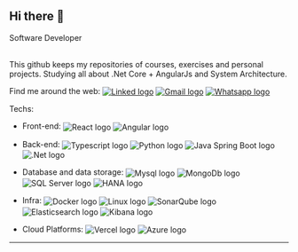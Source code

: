 <h2>Hi there 👋</h2>
Software Developer<br><br>

This github keeps my repositories of courses, exercises and personal projects. Studying all about .Net Core + AngularJs and System Architecture.<br>

Find me around the web:
<a href="https://www.linkedin.com/in/higordedeusmatos/"><img align="center" alt="Linked logo" src="https://img.shields.io/badge/LinkedIn-0077B5?style=for-the-badge&logo=linkedin&logoColor=white"></a>
<a href="mailto:higordeus22@gmail.com?subject=[GitHub]" target="_blank"><img align="center" alt="Gmail logo" src="https://img.shields.io/badge/Gmail-D14836?style=for-the-badge&logo=gmail&logoColor=white"></a>
<a href="https://wa.link/o3bvq9" target="_blank"><img align="center" alt="Whatsapp logo" src="https://img.shields.io/badge/WhatsApp-25D366?style=for-the-badge&logo=whatsapp&logoColor=white"></a>

Techs:
* Front-end:
  <img align="center" alt="React logo" src="https://img.shields.io/badge/React-20232A?style=for-the-badge&logo=react&logoColor=61DAFB">
  <img align="center" alt="Angular logo" src="https://img.shields.io/badge/Angular-DD0031?style=for-the-badge&logo=angular&logoColor=white">
  	
* Back-end:
  <img align="center" alt="Typescript logo" src="https://img.shields.io/badge/TypeScript-007ACC?style=for-the-badge&logo=typescript&logoColor=white">
  <img align="center" alt="Python logo" src="https://img.shields.io/badge/Python-FFD43B?style=for-the-badge&logo=python&logoColor=darkgreen">
  <img align="center" alt="Java Spring Boot logo" src="https://img.shields.io/badge/Spring%20Boot-6DB33F?style=for-the-badge&logo=spring&logoColor=white">
  <img align="center" alt=".Net logo" src="https://img.shields.io/badge/.NET-512BD4?style=for-the-badge&logo=dot-net&logoColor=white">

* Database and data storage:
  <img align="center" alt="Mysql logo" src="https://img.shields.io/badge/MySQL-005C84?style=for-the-badge&logo=mysql&logoColor=white">
  <img align="center" alt="MongoDb logo" src="https://img.shields.io/badge/MongoDB-4EA94B?style=for-the-badge&logo=mongodb&logoColor=white">
  <img align="center" alt="SQL Server logo" src="https://img.shields.io/badge/SQL%20Server-CC2927?style=for-the-badge&logo=microsoft-sql-server&logoColor=white">
  <img align="center" alt="HANA logo" src="https://img.shields.io/badge/SAP%20HANA-0FAAFF?style=for-the-badge&logo=sap&logoColor=white">

* Infra:
  <img align="center" alt="Docker logo" src="https://img.shields.io/badge/Docker-2CA5E0?style=for-the-badge&logo=docker&logoColor=white">
  <img align="center" alt="Linux logo" src="https://img.shields.io/badge/Linux-FCC624?style=for-the-badge&logo=linux&logoColor=black">
  <img align="center" alt="SonarQube logo" src="https://img.shields.io/badge/sonarqube-4E9BCD?style=for-the-badge&logo=sonarqube&logoColor=white">
  <img align="center" alt="Elasticsearch logo" src="https://img.shields.io/badge/Elasticsearch-3cbbb3?style=for-the-badge&logo=elasticsearch&logoColor=white">
  <img align="center" alt="Kibana logo" src="https://img.shields.io/badge/kibana-005571?style=for-the-badge&logo=kibana&logoColor=white">

* Cloud Platforms:
  <img align="center" alt="Vercel logo" src="https://img.shields.io/badge/Vercel-000000?style=for-the-badge&logo=vercel&logoColor=white">
  <img align="center" alt="Azure logo" src="https://img.shields.io/badge/microsoftazure-0078D4?style=for-the-badge&logo=microsoftazurel&logoColor=white">
---
